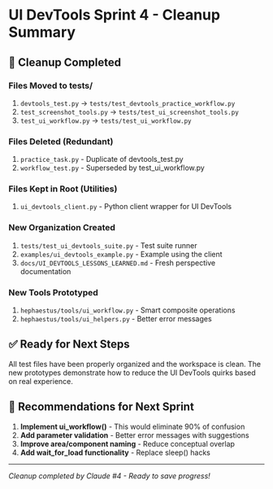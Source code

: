 # UI DevTools Sprint 4 - Cleanup Summary

## 🧹 Cleanup Completed

### Files Moved to tests/
1. `devtools_test.py` → `tests/test_devtools_practice_workflow.py`
2. `test_screenshot_tools.py` → `tests/test_ui_screenshot_tools.py`  
3. `test_ui_workflow.py` → `tests/test_ui_workflow.py`

### Files Deleted (Redundant)
1. `practice_task.py` - Duplicate of devtools_test.py
2. `workflow_test.py` - Superseded by test_ui_workflow.py

### Files Kept in Root (Utilities)
1. `ui_devtools_client.py` - Python client wrapper for UI DevTools

### New Organization Created
1. `tests/test_ui_devtools_suite.py` - Test suite runner
2. `examples/ui_devtools_example.py` - Example using the client
3. `docs/UI_DEVTOOLS_LESSONS_LEARNED.md` - Fresh perspective documentation

### New Tools Prototyped
1. `hephaestus/tools/ui_workflow.py` - Smart composite operations
2. `hephaestus/tools/ui_helpers.py` - Better error messages

## ✅ Ready for Next Steps

All test files have been properly organized and the workspace is clean. The new prototypes demonstrate how to reduce the UI DevTools quirks based on real experience.

## 🚀 Recommendations for Next Sprint

1. **Implement ui_workflow()** - This would eliminate 90% of confusion
2. **Add parameter validation** - Better error messages with suggestions
3. **Improve area/component naming** - Reduce conceptual overlap
4. **Add wait_for_load functionality** - Replace sleep() hacks

---
*Cleanup completed by Claude #4 - Ready to save progress!*